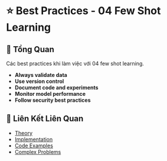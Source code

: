 # ⭐ Best Practices - 04 Few Shot Learning

## 🎯 Tổng Quan

Các best practices khi làm việc với 04 few shot learning.

- **Always validate data**
- **Use version control**
- **Document code and experiments**
- **Monitor model performance**
- **Follow security best practices**

## 🔗 Liên Kết Liên Quan

- [Theory](./THEORY_04_few_shot_learning.md)
- [Implementation](./IMPLEMENTATION_04_few_shot_learning.md)
- [Code Examples](./CODE_EXAMPLES_04_few_shot_learning.md)
- [Complex Problems](./COMPLEX_PROBLEMS.md)
